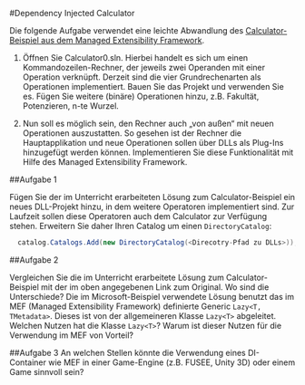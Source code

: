 #Dependency Injected Calculator  

Die folgende Aufgabe verwendet eine leichte Abwandlung des [Calculator-Beispiel aus dem Managed Extensibility
Framework](http://msdn.microsoft.com/de-de/library/dd460648.aspx).

1. Öffnen Sie Calculator0.sln. Hierbei handelt es sich um einen 
   Kommandozeilen-Rechner, der jeweils zwei Operanden mit einer Operation verknüpft. Derzeit sind
   die vier Grundrechenarten als Operationen implementiert. Bauen Sie das Projekt und verwenden Sie es.
   Fügen Sie weitere (binäre) Operationen hinzu, z.B. Fakultät, Potenzieren, n-te Wurzel.
        
2. Nun soll es möglich sein, den Rechner auch „von außen“ mit neuen Operationen auszustatten.
   So gesehen ist der Rechner die Hauptapplikation und neue Operationen sollen über DLLs als Plug-Ins
   hinzugefügt werden können. Implementieren Sie diese Funktionalität mit Hilfe des 
   Managed Extensibility Framework.

##Aufgabe 1
 
Fügen Sie der im Unterricht erarbeiteten Lösung zum Calculator-Beispiel ein neues DLL-Projekt hinzu, 
in dem weitere Operatoren implementiert sind. Zur Laufzeit sollen diese Operatoren auch dem Calculator 
zur Verfügung stehen. Erweitern Sie daher Ihren Catalog um einen `DirectoryCatalog`:

```C# 
  catalog.Catalogs.Add(new DirectoryCatalog(<Direcotry-Pfad zu DLLs>));
```

##Aufgabe 2

Vergleichen Sie die im Unterricht erarbeitete Lösung zum Calculator-Beispiel mit der im oben angegebenen 
Link zum Original. Wo sind die Unterschiede? Die im Microsoft-Beispiel verwendete Lösung benutzt das im MEF (Managed
Extensibility Framework) definierte Generic `Lazy<T, TMetadata>`. Dieses ist von der allgemeineren Klasse 
`Lazy<T>` abgeleitet. Welchen Nutzen hat die Klasse `Lazy<T>`? Warum ist dieser Nutzen für die Verwendung im
MEF von Vorteil? 

##Aufgabe 3
An welchen Stellen könnte die Verwendung eines DI-Container wie MEF in einer Game-Engine (z.B. FUSEE, Unity 3D) oder einem
Game sinnvoll sein?
